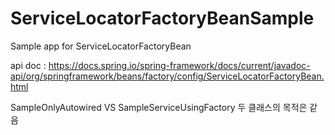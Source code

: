 # ServiceLocatorFactoryBeanSample
Sample app for ServiceLocatorFactoryBean

api doc : https://docs.spring.io/spring-framework/docs/current/javadoc-api/org/springframework/beans/factory/config/ServiceLocatorFactoryBean.html

SampleOnlyAutowired VS SampleServiceUsingFactory
두 클래스의 목적은 같음
